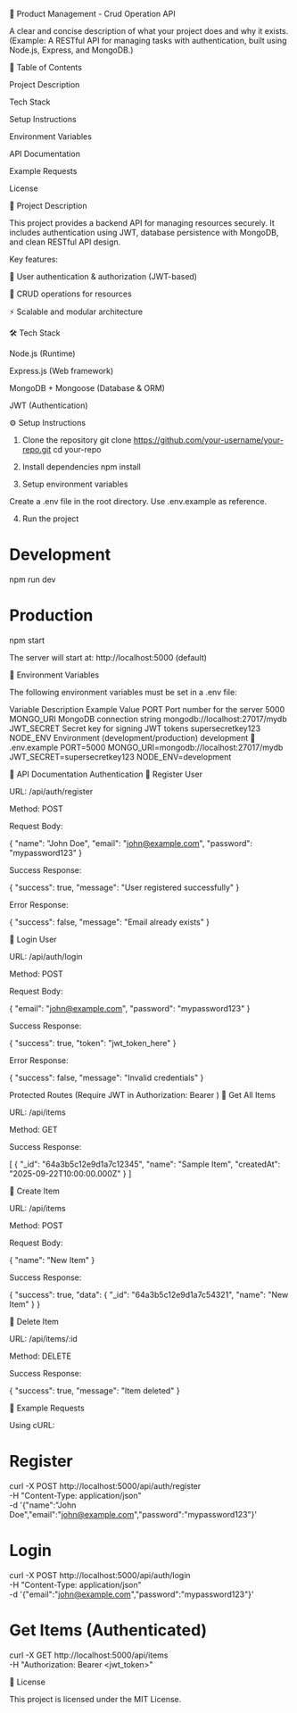 🚀 Product Management - Crud Operation API


A clear and concise description of what your project does and why it exists.
(Example: A RESTful API for managing tasks with authentication, built using Node.js, Express, and MongoDB.)

📖 Table of Contents

Project Description

Tech Stack

Setup Instructions

Environment Variables

API Documentation

Example Requests

License

📌 Project Description

This project provides a backend API for managing resources securely. It includes authentication using JWT, database persistence with MongoDB, and clean RESTful API design.

Key features:

🔐 User authentication & authorization (JWT-based)

📂 CRUD operations for resources

⚡ Scalable and modular architecture

🛠 Tech Stack

Node.js (Runtime)

Express.js (Web framework)

MongoDB + Mongoose (Database & ORM)

JWT (Authentication)

⚙️ Setup Instructions
1. Clone the repository
git clone https://github.com/your-username/your-repo.git
cd your-repo

2. Install dependencies
npm install

3. Setup environment variables

Create a .env file in the root directory. Use .env.example as reference.

4. Run the project
# Development
npm run dev

# Production
npm start


The server will start at: http://localhost:5000 (default)

🔑 Environment Variables

The following environment variables must be set in a .env file:

Variable	Description	Example Value
PORT	Port number for the server	5000
MONGO_URI	MongoDB connection string	mongodb://localhost:27017/mydb
JWT_SECRET	Secret key for signing JWT tokens	supersecretkey123
NODE_ENV	Environment (development/production)	development
📄 .env.example
PORT=5000
MONGO_URI=mongodb://localhost:27017/mydb
JWT_SECRET=supersecretkey123
NODE_ENV=development

📡 API Documentation
Authentication
🔹 Register User

URL: /api/auth/register

Method: POST

Request Body:

{
  "name": "John Doe",
  "email": "john@example.com",
  "password": "mypassword123"
}


Success Response:

{
  "success": true,
  "message": "User registered successfully"
}


Error Response:

{
  "success": false,
  "message": "Email already exists"
}

🔹 Login User

URL: /api/auth/login

Method: POST

Request Body:

{
  "email": "john@example.com",
  "password": "mypassword123"
}


Success Response:

{
  "success": true,
  "token": "jwt_token_here"
}


Error Response:

{
  "success": false,
  "message": "Invalid credentials"
}

Protected Routes (Require JWT in Authorization: Bearer <token>)
🔹 Get All Items

URL: /api/items

Method: GET

Success Response:

[
  {
    "_id": "64a3b5c12e9d1a7c12345",
    "name": "Sample Item",
    "createdAt": "2025-09-22T10:00:00.000Z"
  }
]

🔹 Create Item

URL: /api/items

Method: POST

Request Body:

{
  "name": "New Item"
}


Success Response:

{
  "success": true,
  "data": {
    "_id": "64a3b5c12e9d1a7c54321",
    "name": "New Item"
  }
}

🔹 Delete Item

URL: /api/items/:id

Method: DELETE

Success Response:

{
  "success": true,
  "message": "Item deleted"
}

📌 Example Requests

Using cURL:

# Register
curl -X POST http://localhost:5000/api/auth/register \
   -H "Content-Type: application/json" \
   -d '{"name":"John Doe","email":"john@example.com","password":"mypassword123"}'

# Login
curl -X POST http://localhost:5000/api/auth/login \
   -H "Content-Type: application/json" \
   -d '{"email":"john@example.com","password":"mypassword123"}'

# Get Items (Authenticated)
curl -X GET http://localhost:5000/api/items \
   -H "Authorization: Bearer <jwt_token>"

📜 License

This project is licensed under the MIT License.
